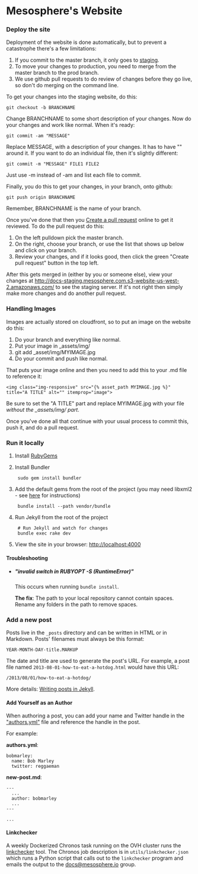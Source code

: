 Mesosphere's Website
=======

### Deploy the site

Deployment of the website is done automatically, but to prevent a catastrophe there's a few limitations:

1. If you commit to the master branch, it only goes to [staging](http://open-staging.mesosphere.com.s3-website-us-east-1.amazonaws.com/).
2. To move your changes to production, you need to merge from the master branch to the prod branch.
3. We use github pull requests to do review of changes before they go live, so don't do merging on the command line.

To get your changes into the staging website, do this:

    git checkout -b BRANCHNAME

Change BRANCHNAME to some short description of your changes.  Now do your changes and work like normal. When it's ready:

    git commit -am "MESSAGE"

Replace MESSAGE, with a description of your changes.  It has to have "" around it.  If you want to do an individual file, then it's slightly different:

    git commit -m "MESSAGE" FILE1 FILE2

Just use -m instead of -am and list each file to commit.

Finally, you do this to get your changes, in your branch, onto github:

    git push origin BRANCHNAME

Remember, BRANCHNAME is the name of your branch.

Once you've done that then you [Create a pull request](https://github.com/mesosphere/mesosphere-docs/compare/prod...master) online to get it reviewed.  To do the pull request do this:

1. On the left pulldown pick the master branch.
2. On the right, choose your branch, or use the list that shows up below and click on your branch.
3. Review your changes, and if it looks good, then click the green "Create pull request" button in the top left.

After this gets merged in (either by you or someone else), view your changes at http://docs-staging.mesosphere.com.s3-website-us-west-2.amazonaws.com/ to see the staging server.  If it's not right then simply make more changes and do another pull request.

### Handling Images

Images are actually stored on cloudfront, so to put an image on the website do this:

1. Do your branch and everything like normal.
2. Put your image in \_assets/img/
3. git add \_asset/img/MYIMAGE.jpg
4. Do your commit and push like normal.

That puts your image online and then you need to add this to your .md file to reference it:

    <img class="img-responsive" src="{% asset_path MYIMAGE.jpg %}" title="A TITLE" alt="" itemprop="image">

Be sure to set the "A TITLE" part and replace MYIMAGE.jpg with your file *without the \_assets/img/ part*.

Once you've done all that continue with your usual process to commit this, push it, and do a pull request.


### Run it locally

1. Install [RubyGems](https://rubygems.org/pages/download)
2. Install Bundler

        sudo gem install bundler
3. Add the default gems from the root of the project (you may need libxml2 - see [here](http://nokogiri.org/tutorials/installing_nokogiri.html) for instructions)

        bundle install --path vendor/bundle
4. Run Jekyll from the root of the project

        # Run Jekyll and watch for changes
        bundle exec rake dev
5. View the site in your browser: [http://localhost:4000](http://localhost:4000)

#### Troubleshooting

* ##### "invalid switch in RUBYOPT -S (RuntimeError)"

    This occurs when running `bundle install`.

    **The fix**: The path to your local repository cannot contain spaces. Rename any
    folders in the path to remove spaces.

### Add a new post

Posts live in the `_posts` directory and can be written in HTML or in Markdown.
Posts' filenames must always be this format:

    YEAR-MONTH-DAY-title.MARKUP

The date and title are used to generate the post's URL. For example, a post file
named `2013-08-01-how-to-eat-a-hotdog.html` would have this URL:

    /2013/08/01/how-to-eat-a-hotdog/

More details: [Writing posts in Jekyll](http://jekyllrb.com/docs/posts/).

#### Add Yourself as an Author

When authoring a post, you can add your name and Twitter handle in the
["authors.yml"](https://github.com/mesosphere/website/blob/master/_data/authors.yml)
file and reference the handle in the post.

For example:

**authors.yml**:

    bobmarley:
      name: Bob Marley
      twitter: reggaeman

**new-post.md**:

    ---
      ...
      author: bobmarley
      ...
    ---

    ...


#### Linkchecker

A weekly Dockerized Chronos task running on the OVH cluster runs the [linkchecker](http://wummel.github.io/linkchecker/) tool. The Chronos job description is in `utils/linkchecker.json` which runs a Python script that calls out to the `linkchecker` program and emails the output to the docs@mesosphere.io group.
